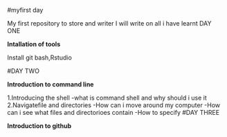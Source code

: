 #myfirst day

My first repository to store and writer
I will write on all i have learnt 
DAY ONE

**Intallation of tools**

Install git bash,Rstudio

#DAY TWO

**Introduction to command line**

1.Introducing the shell
-what is command shell and why should i use it
2.Navigatefile and directories
-How can i move around my computer
-How can i see what files and directorioes contain
-How to specify
 #DAY THREE

**Introduction to github**
